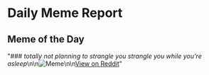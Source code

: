 # Daily Meme Report

## Meme of the Day
"### *totally not planning to strangle you strangle you while you're asleep*\n\n![Meme](https://i.redd.it/dl5l3948mgif1.png)\n\n[View on Reddit](https://redd.it/1mnq141)"
